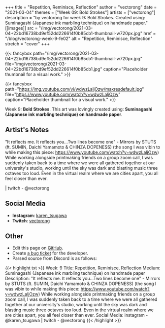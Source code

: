 +++
title =       "Repetition, Reminisce, Reflection"
author =      "vectorong"
date =        "2021-03-04"
themes =      ["Week 09: Bold Strokes"]
artists =     ["vectorong"]
description = "by vectorong for week 9: Bold Strokes. Created using: Suminagashi (Japanese ink marbling technique) on handmade paper."
[[images]]
      src = "/img/vectorong/2021-03-04+22bd16738bd9ef52dd226614f0b85cb1-thumbnail-w720px.jpg"
      href = "/blog/vectorong-week-9-fe02"
      alt = "Repetition, Reminisce, Reflection"
      stretch = "cover"
+++


{{< fancybox path="/img/vectorong/2021-03-04+22bd16738bd9ef52dd226614f0b85cb1-thumbnail-w720px.jpg" file="img/vectorong/2021-03-04+22bd16738bd9ef52dd226614f0b85cb1.jpg" caption="Placeholder thumbnail for a visual work." >}}

{{< fancybox path="https://img.youtube.com/vi/wdwzLaljOzw/maxresdefault.jpg" file="https://www.youtube.com/watch?v=wdwzLaljOzw" caption="Placeholder thumbnail for a visual work." >}}


Week 9: **Bold Strokes**. This art was lovingly created using: **Suminagashi (Japanese ink marbling technique) on handmade paper**.

## Artist's Notes

"It reflects me. It reflects you...Two lines become one" - Mirrors by STUTS (ft. SUMIN, Daichi Yamamoto & CHINZA DOPENESS) (the song I was vibin to while making this piece: https://www.youtube.com/watch?v=wdwzLaljOzw)
While working alongside printmaking friends on a group zoom call, I was suddenly taken back to a time where we were all gathered together at our university's studio, working until the sky was dark and blasting music three octaves too loud. Even in the virtual realm where we are cities apart, you all feel closer than ever.

|  twitch - @vectorong

## Social Media

- **Instagram**: <a href='https://instagram.com/karen_tsugawa' target='_blank'>karen_tsugawa</a>
- **Twitch**: <a href='https://twitch.tv/vectorong' target='_blank'>vectorong</a>

## Other

- Edit this page on [GitHub](https://github.com/teaminkling/web-refresh/edit/main/content/blog/vectorong-week-9-fe02.md).
- Create [a bug ticket](https://github.com/teaminkling/web-refresh/issues/new?assignees=&labels=bug&template=problem-report.md&title=) for the developer.
- Parsed source from Discord is as follows:

{{< highlight txt >}}
Week: 9
Title: Repetition, Reminisce, Reflection
Medium: Suminagashi (Japanese ink marbling technique) on handmade paper
Description: 
"It reflects me. It reflects you...Two lines become one" - Mirrors by STUTS (ft. SUMIN, Daichi Yamamoto & CHINZA DOPENESS) (the song I was vibin to while making this piece: https://www.youtube.com/watch?v=wdwzLaljOzw)
While working alongside printmaking friends on a group zoom call, I was suddenly taken back to a time where we were all gathered together at our university's studio, working until the sky was dark and blasting music three octaves too loud. Even in the virtual realm where we are cities apart, you all feel closer than ever.
Social Media: instagram - @karen_tsugawa  |  twitch - @vectorong
{{< /highlight >}}